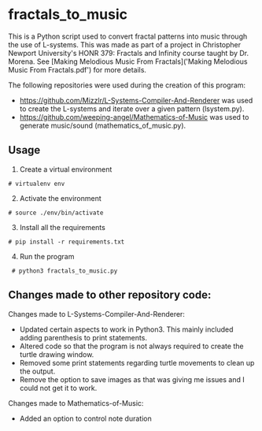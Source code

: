 # fractals_to_music

This is a Python script used to convert fractal patterns into music through the use of L-systems. This was made as part of a project in Christopher Newport University's HONR 379: Fractals and Infinity course taught by Dr. Morena. See [Making Melodious Music From Fractals]('Making Melodious Music From Fractals.pdf') for more details.

The following repositories were used during the creation of this program:
- https://github.com/Mizzlr/L-Systems-Compiler-And-Renderer was used to create the L-systems and iterate over a given pattern (lsystem.py).
- https://github.com/weeping-angel/Mathematics-of-Music was used to generate music/sound (mathematics_of_music.py).

## Usage
1. Create a virtual environment

`# virtualenv env`

2. Activate the environment

`# source ./env/bin/activate`

3. Install all the requirements

`# pip install -r requirements.txt`

4. Run the program 

` # python3 fractals_to_music.py`

## Changes made to other repository code:
Changes made to L-Systems-Compiler-And-Renderer:
- Updated certain aspects to work in Python3. This mainly included adding parenthesis to print statements.
- Altered code so that the program is not always required to create the turtle drawing window.
- Removed some print statements regarding turtle movements to clean up the output.
- Remove the option to save images as that was giving me issues and I could not get it to work.

Changes made to Mathematics-of-Music:
- Added an option to control note duration
